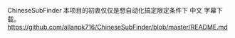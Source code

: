 ChineseSubFinder
本项目的初衷仅仅是想自动化搞定限定条件下 中文 字幕下载。
https://github.com/allanpk716/ChineseSubFinder/blob/master/README.md
